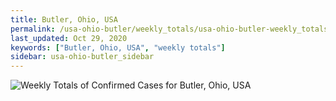 ```yaml
---
title: Butler, Ohio, USA
permalink: /usa-ohio-butler/weekly_totals/usa-ohio-butler-weekly_totals.html
last_updated: Oct 29, 2020
keywords: ["Butler, Ohio, USA", "weekly totals"]
sidebar: usa-ohio-butler_sidebar
---
```


![Weekly Totals of Confirmed Cases for Butler, Ohio, USA](/covid_tracker/images/graphs/usa-ohio-butler-weekly_totals_graph.png)
